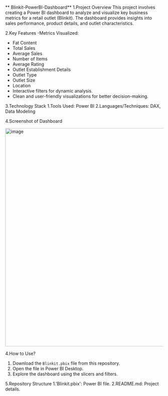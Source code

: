 ** Blinkit-PowerBI-Dashboard**
1.Project Overview
This project involves creating a Power BI dashboard to analyze and visualize key business metrics for a retail outlet (Blinkit). The dashboard provides insights into sales performance, product details, and outlet characteristics.

2.Key Features
-Metrics Visualized:
  - Fat Content
  - Total Sales
  - Average Sales
  - Number of Items
  - Average Rating
  - Outlet Establishment Details
  - Outlet Type
  - Outlet Size
  - Location
- Interactive filters for dynamic analysis.
- Clean and user-friendly visualizations for better decision-making.

3.Technology Stack
1.Tools Used: Power BI
2.Languages/Techniques: DAX, Data Modeling

4.Screenshot of Dashboard

<img width="694" alt="image" src="https://github.com/user-attachments/assets/3856cb30-ec42-467e-8f4b-c508d8ee6f2b" />

4.How to Use?
1. Download the `Blinkit.pbix` file from this repository.
2. Open the file in Power BI Desktop.
3. Explore the dashboard using the slicers and filters.

5.Repository Structure
1.'Blinkit.pbix': Power BI file.
2.README.md: Project details.


